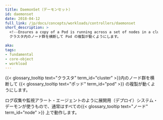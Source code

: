 ```yaml
---
title: DaemonSet（デーモンセット）
id: daemonset
date: 2018-04-12
full_link: /jp/docs/concepts/workloads/controllers/daemonset
short_description: >
  <!--Ensures a copy of a Pod is running across a set of nodes in a cluster.-->
  クラスタ内のノード群を横断して Pod の複製が動くようにします。

aka: 
tags:
- fundamental
- core-object
- workload
---
```

 <!--Ensures a copy of a {{< glossary_tooltip text="Pod" term_id="pod" >}} is running across a set of nodes in a {{< glossary_tooltip text="cluster" term_id="cluster" >}}.-->
 {{< glossary_tooltip text="クラスタ" term_id="cluster" >}}内のノード群を横断して  {{< glossary_tooltip text="ポッド" term_id="pod" >}} の複製が動くようにします。

<!--more--> 

<!--
Used to deploy system daemons such as log collectors and monitoring agents that typically must run on every {{< glossary_tooltip term_id="node" >}}.
-->
ログ収集や監視アラート・エージェントのように展開用（デプロイ）システム・デーモンが使うもので、通常はすべての{{< glossary_tooltip  text="ノード" term_id="node" >}} 上で動作します。

